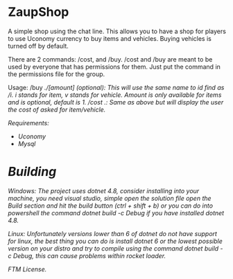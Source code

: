 # ZaupShop
A simple shop using the chat line. This allows you to have a shop for players to use Uconomy currency to buy items and vehicles. Buying vehicles is turned off by default.

There are 2 commands: /cost, and /buy.
/cost and /buy are meant to be used by everyone that has permissions for them. Just put the command in the permissions file for the group.

Usage:
/buy <i or v>.<item name or id>/[amount] (optional): This will use the same name to id find as /i. i stands for item, v stands for vehicle.  Amount is only available for items and is optional, default is 1.
/cost <i or v>.<item name or id>: Same as above but will display the user the cost of asked for item/vehicle.

Requirements:
- Uconomy
- Mysql

# Building

*Windows*: The project uses dotnet 4.8, consider installing into your machine, you need visual studio, simple open the solution file open the Build section and hit the build button (ctrl + shift + b) or you can do into powershell the command dotnet build -c Debug if you have installed dotnet 4.8.

*Linux*: Unfortunately versions lower than 6 of dotnet do not have support for linux, the best thing you can do is install dotnet 6 or the lowest possible version on your distro and try to compile using the command dotnet build -c Debug, this can cause problems within rocket loader.

FTM License.